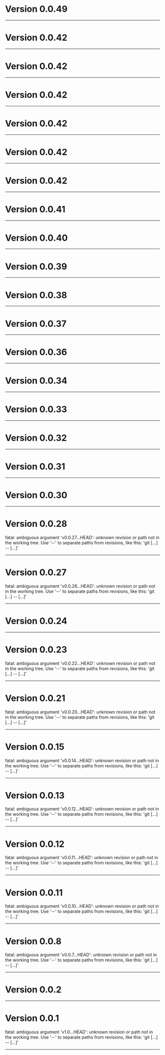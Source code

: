 # Version 0.0.49

----------

# Version 0.0.42

----------

# Version 0.0.42

----------

# Version 0.0.42

----------

# Version 0.0.42

----------

# Version 0.0.42

----------

# Version 0.0.42

----------

# Version 0.0.41

----------

# Version 0.0.40

----------

# Version 0.0.39

----------

# Version 0.0.38

----------

# Version 0.0.37

----------

# Version 0.0.36

----------

# Version 0.0.34

----------

# Version 0.0.33

----------

# Version 0.0.32

----------

# Version 0.0.31

----------

# Version 0.0.30

----------

# Version 0.0.28
fatal: ambiguous argument 'v0.0.27...HEAD': unknown revision or path not in the working tree.
Use '--' to separate paths from revisions, like this:
'git <command> [<revision>...] -- [<file>...]'

----------

# Version 0.0.27
fatal: ambiguous argument 'v0.0.26...HEAD': unknown revision or path not in the working tree.
Use '--' to separate paths from revisions, like this:
'git <command> [<revision>...] -- [<file>...]'

----------

# Version 0.0.24

----------

# Version 0.0.23
fatal: ambiguous argument 'v0.0.22...HEAD': unknown revision or path not in the working tree.
Use '--' to separate paths from revisions, like this:
'git <command> [<revision>...] -- [<file>...]'

----------

# Version 0.0.21
fatal: ambiguous argument 'v0.0.20...HEAD': unknown revision or path not in the working tree.
Use '--' to separate paths from revisions, like this:
'git <command> [<revision>...] -- [<file>...]'

----------

# Version 0.0.15
fatal: ambiguous argument 'v0.0.14...HEAD': unknown revision or path not in the working tree.
Use '--' to separate paths from revisions, like this:
'git <command> [<revision>...] -- [<file>...]'

----------

# Version 0.0.13
fatal: ambiguous argument 'v0.0.12...HEAD': unknown revision or path not in the working tree.
Use '--' to separate paths from revisions, like this:
'git <command> [<revision>...] -- [<file>...]'

----------

# Version 0.0.12
fatal: ambiguous argument 'v0.0.11...HEAD': unknown revision or path not in the working tree.
Use '--' to separate paths from revisions, like this:
'git <command> [<revision>...] -- [<file>...]'

----------

# Version 0.0.11
fatal: ambiguous argument 'v0.0.10...HEAD': unknown revision or path not in the working tree.
Use '--' to separate paths from revisions, like this:
'git <command> [<revision>...] -- [<file>...]'

----------

# Version 0.0.8
fatal: ambiguous argument 'v0.0.7...HEAD': unknown revision or path not in the working tree.
Use '--' to separate paths from revisions, like this:
'git <command> [<revision>...] -- [<file>...]'

----------

# Version 0.0.2

----------

# Version 0.0.1
fatal: ambiguous argument 'v1.0...HEAD': unknown revision or path not in the working tree.
Use '--' to separate paths from revisions, like this:
'git <command> [<revision>...] -- [<file>...]'

----------


